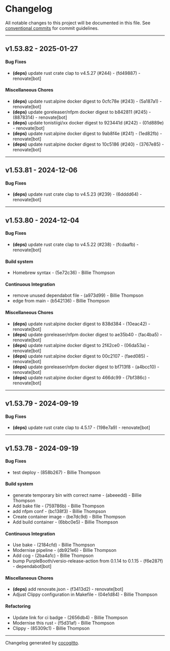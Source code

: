 # Changelog
All notable changes to this project will be documented in this file. See [conventional commits](https://www.conventionalcommits.org/) for commit guidelines.

- - -
## v1.53.82 - 2025-01-27
#### Bug Fixes
- **(deps)** update rust crate clap to v4.5.27 (#244) - (fd49887) - renovate[bot]
#### Miscellaneous Chores
- **(deps)** update rust:alpine docker digest to 0cfc78e (#243) - (5a187a1) - renovate[bot]
- **(deps)** update goreleaser/nfpm docker digest to b842811 (#245) - (8878314) - renovate[bot]
- **(deps)** update tonistiigi/xx docker digest to 923441d (#242) - (01d889e) - renovate[bot]
- **(deps)** update rust:alpine docker digest to 9ab8f4e (#241) - (1ed82fb) - renovate[bot]
- **(deps)** update rust:alpine docker digest to 10c5186 (#240) - (3767e85) - renovate[bot]

- - -

## v1.53.81 - 2024-12-06
#### Bug Fixes
- **(deps)** update rust crate clap to v4.5.23 (#239) - (6dddd64) - renovate[bot]

- - -

## v1.53.80 - 2024-12-04
#### Bug Fixes
- **(deps)** update rust crate clap to v4.5.22 (#238) - (fcdaafb) - renovate[bot]
#### Build system
- Homebrew syntax - (5e72c36) - Billie Thompson
#### Continuous Integration
- remove unused dependabot file - (a973d99) - Billie Thompson
- edge from main - (b542136) - Billie Thompson
#### Miscellaneous Chores
- **(deps)** update rust:alpine docker digest to 838d384 - (10eac42) - renovate[bot]
- **(deps)** update goreleaser/nfpm docker digest to ae35b40 - (fac4ba5) - renovate[bot]
- **(deps)** update rust:alpine docker digest to 2f42ce0 - (06da53a) - renovate[bot]
- **(deps)** update rust:alpine docker digest to 00c2107 - (faed085) - renovate[bot]
- **(deps)** update goreleaser/nfpm docker digest to bf713f8 - (a4bcc10) - renovate[bot]
- **(deps)** update rust:alpine docker digest to 466dc99 - (7bf386c) - renovate[bot]

- - -

## v1.53.79 - 2024-09-19
#### Bug Fixes
- **(deps)** update rust crate clap to 4.5.17 - (198e7a9) - renovate[bot]

- - -

## v1.53.78 - 2024-09-19
#### Bug Fixes
- test deploy - (858b267) - Billie Thompson
#### Build system
- generate temporary bin with correct name - (abeeedd) - Billie Thompson
- Add bake file - (759786b) - Billie Thompson
- add nfpm conf - (bc138f3) - Billie Thompson
- Create container image - (be7dc9d) - Billie Thompson
- Add build container - (6bbc0e5) - Billie Thompson
#### Continuous Integration
- Use bake - (2184cfd) - Billie Thompson
- Modernise pipeline - (db921e6) - Billie Thompson
- Add cog - (2ba4a1c) - Billie Thompson
- bump PurpleBooth/versio-release-action from 0.1.14 to 0.1.15 - (f6e287f) - dependabot[bot]
#### Miscellaneous Chores
- **(deps)** add renovate.json - (f3413d2) - renovate[bot]
- Adjust Clippy configuration in Makefile - (04e1d84) - Billie Thompson
#### Refactoring
- Update link for ci badge - (2656db4) - Billie Thompson
- Modernise this rust - (f5d31af) - Billie Thompson
- Clippy - (85309c1) - Billie Thompson

- - -

Changelog generated by [cocogitto](https://github.com/cocogitto/cocogitto).